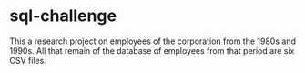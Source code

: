# sql-challenge

This a research project on employees of the corporation from the 1980s and 1990s. All that remain of the database of employees from that period are six CSV files.
